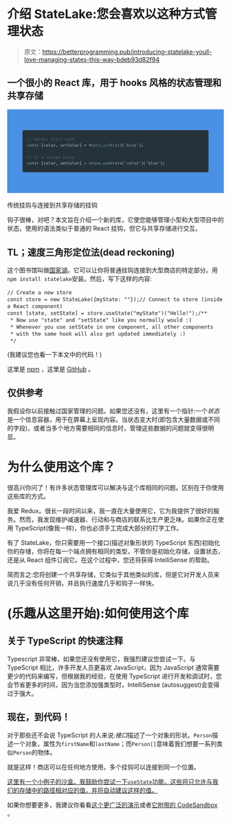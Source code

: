 # 介绍 StateLake:您会喜欢以这种方式管理状态

> 原文：<https://betterprogramming.pub/introducing-statelake-youll-love-managing-states-this-way-bdeb93d82f94>

## 一个很小的 React 库，用于 hooks 风格的状态管理和共享存储

![](img/c41a88b1836c7bf43b8a44eb5d0bc220.png)

传统挂钩与连接到共享存储的挂钩

钩子很棒，对吧？本文旨在介绍一个新的库，它使您能够管理小型和大型项目中的状态，使用的语法类似于普通的 React 挂钩，但它与共享存储进行交互。

## TL；速度三角形定位法(dead reckoning)

这个图书馆叫做[国家湖](https://www.npmjs.com/package/statelake)。它可以让你将普通挂钩连接到大型商店的特定部分。用`npm install statelake`安装。然后，写下这样的内容:

```
// Create a new store
const store = new StateLake({myState: ""});// Connect to store (inside a React component)
const [state, setState] = store.useState("myState")("Hello!");/**
 * Now use "state" and "setState" like you normally would :)
 * Whenever you use setState in one component, all other components
 * with the same hook will also get updated immediately :)
 */
```

(我建议您也看一下本文中的代码！)

这里是 [npm](https://www.npmjs.com/package/statelake) ，这里是 [GitHub](https://github.com/mariusbrataas/StateLake) 。

## 仅供参考

我假设你以前接触过国家管理的问题。如果您还没有，这里有一个指针:一个*状态*是一个信息容器，用于在屏幕上呈现内容。当状态变大时(即包含大量数据或不同的字段)，或者当多个地方需要相同的信息时，管理这些数据的问题就变得很明显。

# 为什么使用这个库？

很高兴你问了！有许多状态管理库可以解决与这个库相同的问题。区别在于你使用这些库的方式。

我爱 Redux。很长一段时间以来，我一直在大量使用它，它为我提供了很好的服务。然而，我发现维护减速器、行动和与商店的联系比生产更乏味。如果你正在使用 TypeScript(像我一样)，你也必须手工完成大部分的打字工作。

有了 StateLake，你只需要用一个接口(描述对象形状的 TypeScript 东西)初始化你的存储，你将在每一个端点拥有相同的类型，不管你是初始化存储，设置状态，还是从 React 组件订阅它。在这个过程中，您还将获得 IntelliSense 的帮助。

简而言之:您将创建一个共享存储，它类似于其他类似的库，但是它对开发人员来说几乎没有任何开销，并且执行速度几乎和钩子一样快。

# (乐趣从这里开始):如何使用这个库

## 关于 TypeScript 的快速注释

Typescript 非常棒，如果您还没有使用它，我强烈建议您尝试一下。与 TypeScript 相比，许多开发人员更喜欢 JavaScript，因为 JavaScript 通常需要更少的代码来编写，但根据我的经验，在使用 TypeScript 进行开发和调试时，您会节省更多的时间，因为当您添加强类型时，IntelliSense (autosuggest)会变得过于强大。

## 现在，到代码！

对于那些还不会说 TypeScript 的人来说:*接口*描述了一个对象的形状。`Person`描述一个对象，属性为`firstName`和`lastName`；而`Person[]`意味着我们想要一系列类似`Person`的物体。

就是这样！商店可以在任何地方使用，多个挂钩可以连接到同一个位置。

[这里有一个小例子的沙盒。我鼓励你尝试一下`useState`功能。这些将只允许与我们的存储中的路径相对应的值，并将自动建议这样的值。](https://codesandbox.io/s/simple-statelake-example-s5qb5)

如果你想要更多，我建议你看看[这个更广泛的演示](https://0ptc5.csb.app/)或者[它附带的 CodeSandbox](https://codesandbox.io/s/statelake-example-0ptc5?file=/src/App.tsx) 。